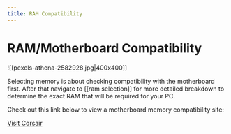 ```yaml
---
title: RAM Compatibility
---
```

# RAM/Motherboard Compatibility

![[pexels-athena-2582928.jpg|400x400]]

Selecting memory is about checking compatibility with the motherboard first. After that navigate to [[ram selection]] for more detailed breakdown to determine the exact RAM that will be required for your PC.

Check out this link below to view a motherboard memory compatibility site:

[Visit Corsair](https://www.corsair.com/us/en/c/memory/find-by-compatibility?srsltid=AfmBOoq6ybBMoJSVYN4n9JKuWytIu3du-QgbZpTdQTCMDBq5AE4-fz3o)
